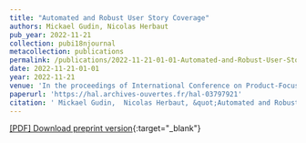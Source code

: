 ```yaml
---
title: "Automated and Robust User Story Coverage"
authors: Mickael Gudin, Nicolas Herbaut
pub_year: 2022-11-21
collection: pubi18njournal
metacollection: publications
permalink: /publications/2022-11-21-01-01-Automated-and-Robust-User-Story-Coverage
date: 2022-11-21-01-01
year: 2022-11-21
venue: 'In the proceedings of International Conference on Product-Focused Software Process Improvement 2022'
paperurl: 'https://hal.archives-ouvertes.fr/hal-03797921'
citation: ' Mickael Gudin,  Nicolas Herbaut, &quot;Automated and Robust User Story Coverage.&quot; In the proceedings of International Conference on Product-Focused Software Process Improvement 2022, 2022-11-21.'
---
```

[\[PDF\] Download preprint version](https://hal.archives-ouvertes.fr/hal-03797921){:target="_blank"}
